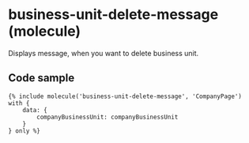 # business-unit-delete-message (molecule)

Displays message, when you want to delete business unit.

## Code sample

```
{% include molecule('business-unit-delete-message', 'CompanyPage') with {
    data: {
        companyBusinessUnit: companyBusinessUnit
    }
} only %}
```
